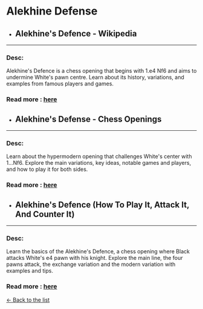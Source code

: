 # Alekhine Defense
- ## **Alekhine's Defence - Wikipedia** 

---
### Desc: 
 Alekhine's Defence is a chess opening that begins with 1.e4 Nf6 and aims to undermine White's pawn centre. Learn about its history, variations, and examples from famous players and games. 
### Read more : [here](https://en.wikipedia.org/wiki/Alekhine's_Defence) 
- ## **Alekhine's Defense - Chess Openings** 

---
### Desc: 
 Learn about the hypermodern opening that challenges White's center with 1...Nf6. Explore the main variations, key ideas, notable games and players, and how to play it for both sides. 
### Read more : [here](https://www.chess.com/openings/Alekhines-Defense) 
- ## **Alekhine's Defence (How To Play It, Attack It, And Counter It)** 

---
### Desc: 
 Learn the basics of the Alekhine's Defence, a chess opening where Black attacks White's e4 pawn with his knight. Explore the main line, the four pawns attack, the exchange variation and the modern variation with examples and tips. 
### Read more : [here](https://simplifychess.com/alekhine-defense/index.html) 


[← Back to the list](../chess-openings.md)